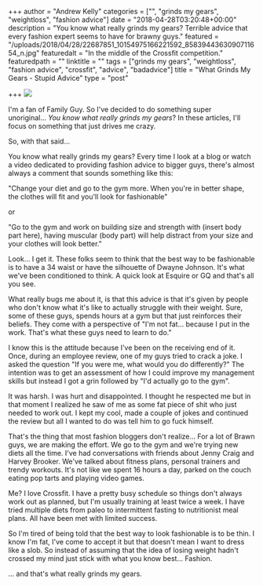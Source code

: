 +++
author = "Andrew Kelly"
categories = ["", "grinds my gears", "weightloss", "fashion advice"]
date = "2018-04-28T03:20:48+00:00"
description = "You know what really grinds my gears? Terrible advice that every fashion expert seems to have for brawny guys."
featured = "/uploads/2018/04/28/22687851_10154975166221592_8583944363090711654_n.jpg"
featuredalt = "In the middle of the Crossfit competition."
featuredpath = ""
linktitle = ""
tags = ["grinds my gears", "weightloss", "fashion advice", "crossfit", "advice", "badadvice"]
title = "What Grinds My Gears - Stupid Advice"
type = "post"

+++
![](/uploads/2018/04/28/22687851_10154975166221592_8583944363090711654_n.jpg)

I'm a fan of Family Guy. So I've decided to do something super unoriginal... _You know what really grinds my gears_? In these articles, I'll focus on something that just drives me crazy.

So, with that said...

You know what really grinds my gears? Every time I look at a blog or watch a video dedicated to providing fashion advice to bigger guys, there's almost always a comment that sounds something like this:

"Change your diet and go to the gym more. When you're in better shape, the clothes will fit and you'll look for fashionable"

or

"Go to the gym and work on building size and strength with (insert body part here), having  muscular (body part) will help distract from your size and your clothes will look better."

Look... I get it. These folks seem to think that the best way to be fashionable is to have a 34 waist or have the silhouette of Dwayne Johnson. It's what we've been conditioned to think. A quick look at Esquire or GQ and that's all you see.

What really bugs me about it, is that this advice is that it's given by people who don't know what it's like to actually struggle with their weight. Sure, some of these guys, spends hours at a gym but that just reinforces their beliefs. They come with a perspective of "I'm not fat... because I put in the work. That's what these guys need to learn to do."

I know this is the attitude because I've been on the receiving end of it. Once, during an employee review, one of my guys tried to crack a joke. I asked the question "If you were me, what would you do differently?" The intention was to get an assessment of how I could improve my management skills but instead I got a grin followed by "I'd actually go to the gym".

It was harsh. I was hurt and disappointed. I thought he respected me but in that moment I realized he saw of me as some fat piece of shit who just needed to work out. I kept my cool, made a couple of jokes and continued the review but all I wanted to do was tell him to go fuck himself.

That's the thing that most fashion bloggers don't realize... For a lot of Brawn guys, we are making the effort. We go to the gym and we're trying new diets all the time. I've had conversations with friends about Jenny Craig and Harvey Brooker. We've talked about fitness plans, personal trainers and trendy workouts. It's not like we spent 16 hours a day, parked on the couch eating pop tarts and playing video games.

Me? I love Crossfit. I have a pretty busy schedule so things don't always work out as planned, but I'm usually training at least twice a week. I have tried multiple diets from paleo to intermittent fasting to nutritionist meal plans. All have been met with limited success.

So I'm tired of being told that the best way to look fashionable is to be thin. I know I'm fat, I've come to accept it but that doesn't mean I want to dress like a slob. So instead of assuming that the idea of losing weight hadn't crossed my mind just stick with what you know best... Fashion.

... and that's what really grinds my gears.